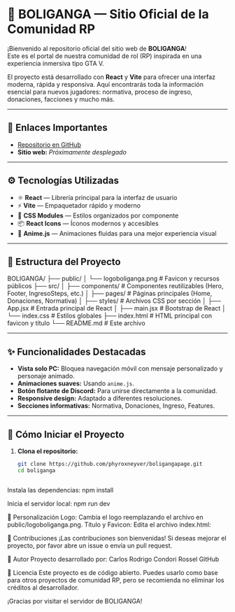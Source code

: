 # 🌆 BOLIGANGA — Sitio Oficial de la Comunidad RP

¡Bienvenido al repositorio oficial del sitio web de **BOLIGANGA**!  
Este es el portal de nuestra comunidad de rol (RP) inspirada en una experiencia inmersiva tipo GTA V.

El proyecto está desarrollado con **React** y **Vite** para ofrecer una interfaz moderna, rápida y responsiva. Aquí encontrarás toda la información esencial para nuevos jugadores: normativa, proceso de ingreso, donaciones, facciones y mucho más.

---

## 📌 Enlaces Importantes

- [Repositorio en GitHub](https://github.com/phyroxneyver/boligangapage)
- **Sitio web:** _Próximamente desplegado_

---

## ⚙️ Tecnologías Utilizadas

- ⚛️ **React** — Librería principal para la interfaz de usuario
- ⚡ **Vite** — Empaquetador rápido y moderno
- 🎨 **CSS Modules** — Estilos organizados por componente
- 📦 **React Icons** — Íconos modernos y accesibles
- 🧠 **Anime.js** — Animaciones fluidas para una mejor experiencia visual

---

## 📁 Estructura del Proyecto




BOLIGANGA/ ├── public/ │ └── logoboliganga.png # Favicon y recursos públicos ├── src/ │ ├── components/ # Componentes reutilizables (Hero, Footer, IngresoSteps, etc.) │ ├── pages/ # Páginas principales (Home, Donaciones, Normativa) │ ├── styles/ # Archivos CSS por sección │ ├── App.jsx # Entrada principal de React │ ├── main.jsx # Bootstrap de React │ └── index.css # Estilos globales ├── index.html # HTML principal con favicon y título └── README.md # Este archivo


---

## ✨ Funcionalidades Destacadas

- **Vista solo PC:** Bloquea navegación móvil con mensaje personalizado y personaje animado.
- **Animaciones suaves:** Usando `anime.js`.
- **Botón flotante de Discord:** Para unirse directamente a la comunidad.
- **Responsive design:** Adaptado a diferentes resoluciones.
- **Secciones informativas:** Normativa, Donaciones, Ingreso, Features.

---

## 🚀 Cómo Iniciar el Proyecto

1. **Clona el repositorio:**
   ```bash
   git clone https://github.com/phyroxneyver/boligangapage.git
   cd boliganga



Instala las dependencias:
npm install



Inicia el servidor local:
npm run dev



🧩 Personalización
Logo:
Cambia el logo reemplazando el archivo en public/logoboliganga.png.
Título y Favicon:
Edita el archivo index.html:
<title>BOLIGANGA | Sitio Oficial</title>
<link rel="icon" type="image/png" href="/logoboliganga.png" />


🤝 Contribuciones
¡Las contribuciones son bienvenidas!
Si deseas mejorar el proyecto, por favor abre un issue o envía un pull request.

📣 Autor
Proyecto desarrollado por:
Carlos Rodrigo Condori Rossel
GitHub

📄 Licencia
Este proyecto es de código abierto.
Puedes usarlo como base para otros proyectos de comunidad RP, pero se recomienda no eliminar los créditos al desarrollador.

¡Gracias por visitar el servidor de BOLIGANGA!